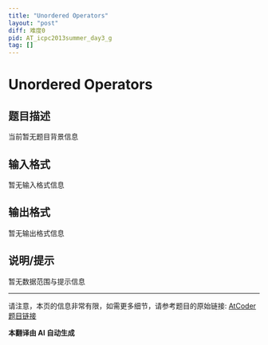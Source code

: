 ```yaml
---
title: "Unordered Operators"
layout: "post"
diff: 难度0
pid: AT_icpc2013summer_day3_g
tag: []
---
```


# Unordered Operators

## 题目描述

当前暂无题目背景信息

## 输入格式

暂无输入格式信息

## 输出格式

暂无输出格式信息

## 说明/提示

暂无数据范围与提示信息

---

请注意，本页的信息非常有限，如需更多细节，请参考题目的原始链接: [AtCoder题目链接](https://atcoder.jp/contests/jag2013summer-day3/tasks/icpc2013summer_day3_g)

 **本翻译由 AI 自动生成**

